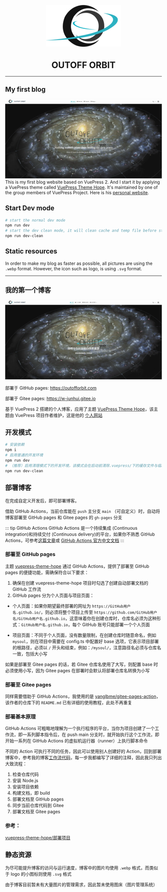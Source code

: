 <div align=center>

<img width="240" src="/src/.vuepress/public/logo.svg" >

</div>

<div align=center>

# OUTOFF ORBIT

</div>

---

## My first blog
![](/src/.vuepress/public/English.webp)
This is my first blog website based on VuePress 2. And I start it by applying a VuePress theme called [VuePress Theme Hope](https://theme-hope.vuejs.press/zh/). It's maintained by one of the group members of VuePress Project. Here is his [personal website](https://mrhope.site/).

## Start Dev mode

```sh
# start the normal dev mode
npm run dev
# start the dev clean mode, it will clean cache and temp file before start dev mode
npm run dev-clean
```

## Static resources

In order to make my blog as faster as possible, all pictures are using the `.webp` format. However, the icon such as logo, is using `.svg` format.

---



## 我的第一个博客

![](/src/.vuepress/public/Chinese.webp)

部署于 GitHub pages: https://outofforbit.com

部署于 Gitee pages: https://w-junhui.gitee.io

基于 VuePress 2 搭建的个人博客，应用了主题 [VuePress Theme Hope](https://theme-hope.vuejs.press/zh/)，该主题由 VuePress 项目作者维护，这是他的 [个人网站](https://mrhope.site/)

## 开发模式

```sh
# 安装依赖
npm i
# 启用普通的开发环境
npm run dev
# （推荐）启用清理模式下的开发环境，该模式会在启动前清除.vuepress/下的缓存文件与临时文件
npm run dev-clean
```

## 部署博客

在完成自定义开发后，即可部署博客。

借助 GitHub Actions，当前仓库能在 `push` 主分支 `main` （可自定义）时，自动将博客部署至 GitHub pages 和 Gitee pages 的 `gh-pages` 分支

::: tip GitHub Actions
GitHub Actions 是一个持续集成 (Continuous integration)和持续交付 (Continuous delivery)的平台，如果你不熟悉 GitHub Actions，可参考[这篇文章](https://github.com/mqyqingfeng/Blog/issues/237)或 [GitHub Actions 官方中文文档](https://docs.github.com/zh/actions/learn-github-actions/understanding-github-actions)
:::

### 部署至 GitHub pages
主题 [vuepress-theme-hope](https://github.com/vuepress-theme-hope/vuepress-theme-hope) 通过 GitHub Actions，提供了部署至 GitHub pages 的便捷功能，需确保符合以下要求：

1. 确保在创建 vuepress-theme-hope 项目时勾选了创建自动部署文档的 GitHub 工作流
2. GitHub pages 分为个人页面与项目页面：
- 个人页面：如果你期望最终部署的网址为 `https://GitHub用户名.github.io/`，则必须将整个项目上传至 `https://github.com/GitHub用户名/GitHub用户名.github.io`，这意味着你在创建仓库时，仓库名必须为这种形式：`GitHub用户名.github.io`，每个 GitHub 账号只能部署一个个人页面

- 项目页面：不同于个人页面，没有数量限制，在创建仓库时随意命名，例如 `mysoul`，则在项目中需要在 config.ts 中配置好 base 选项，它表示项目部署的根路径，必须以 `/` 开头和结束，例如：`/mysoul/`，注意路径名必须与仓库名一致，包括大小写

如果是部署至 Gitee pages 的话，若 Gitee 仓库名使用了大写，则配置 base 时必须使用小写，因为 Gitee pages 在部署时会默认将部署仓库名转换为小写

### 部署至 Gitee pages

同样需要借助于 GitHub Actions，我使用的是 [yanglbme/gitee-pages-action](https://github.com/yanglbme/gitee-pages-action)，该作者的仓库下的 `README.md` 已有详细的使用教程，此处不再重复

### 部署基本原理

GitHub Actions 可粗略地理解为一个执行程序的平台，当你为项目创建了一个工作流，即一系列脚本指令后，在 push main 分支时，就开始执行这个工作流，即开始一系列在 GitHub Actions 的虚拟机运行器（runner）上执行脚本命令

不同的 Action 可执行不同的任务，因此可以使用别人创建好的 Action，回到部署博客中，参考我的博客[工作流代码](https://github.com/Wu-JunHui/Wu-JunHui.github.io/blob/main/.github/workflows/deploy-docs.yml)，每一步我都编写了详细的注释，因此我只列出大致流程：

1. 检查仓库代码
2. 安装 Node.js
3. 安装项目依赖
4. 构建文档，即 build
5. 部署文档至 GitHub pages
6. 同步当前仓库代码到 Gitee
7. 部署文档至 Gitee pages
### 参考：

[vuepress-theme-hope/部署项目](https://theme-hope.vuejs.press/zh/cookbook/tutorial/deploy.html)

## 静态资源

为尽可能提升博客的访问与运行速度，博客中的图片均使用 `.webp` 格式，而类似于 logo 的小图标则使用 `.svg` 格式

由于博客目前暂未有大量图片的管理需求，因此暂未使用图床（图片管理系统）

<style>
hr {
  border-width: 3px 0 0 0 !important;
  }
</style>
